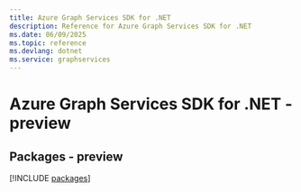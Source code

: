 ```yaml
---
title: Azure Graph Services SDK for .NET
description: Reference for Azure Graph Services SDK for .NET
ms.date: 06/09/2025
ms.topic: reference
ms.devlang: dotnet
ms.service: graphservices
---
```

# Azure Graph Services SDK for .NET - preview
## Packages - preview
[!INCLUDE [packages](graph-services-index.md)]